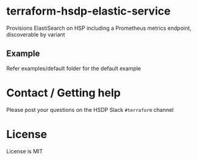 # terraform-hsdp-elastic-service

Provisions ElastiSearch on HSP including a Prometheus metrics endpoint, discoverable by variant

## Example

Refer examples/default folder for the default example

# Contact / Getting help

Please post your questions on the HSDP Slack `#terraform` channel

# License

License is MIT
